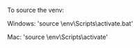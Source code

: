 To source the venv:

Windows:
'source \env\Scripts\activate.bat'

Mac:
'source \env\Scripts\activate'